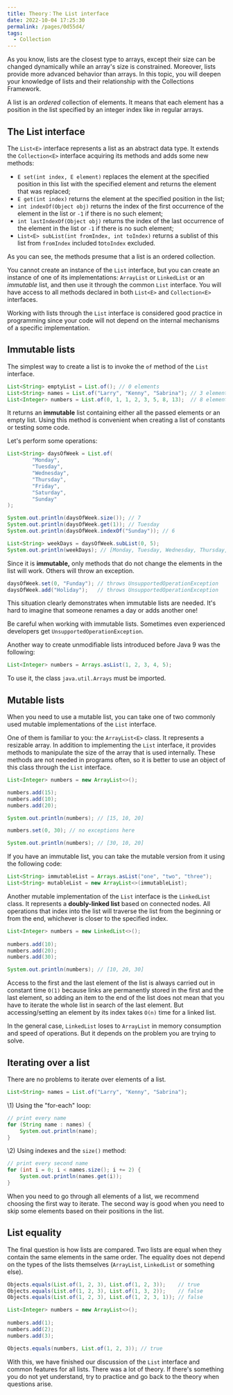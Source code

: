 ```yaml
---
title: Theory：The List interface
date: 2022-10-04 17:25:30
permalink: /pages/0d55d4/
tags:
  - Collection
---
```

As you know, lists are the closest type to arrays, except their size can be changed dynamically while an array's size is constrained. Moreover, lists provide more advanced behavior than arrays. In this topic, you will deepen your knowledge of lists and their relationship with the Collections Framework.



A list is an *ordered* collection of elements. It means that each element has a position in the list specified by an integer index like in regular arrays.



## The List interface

The `List<E>` interface represents a list as an abstract data type. It extends the `Collection<E>` interface acquiring its methods and adds some new methods:

- `E set(int index, E element)` replaces the element at the specified position in this list with the specified element and returns the element that was replaced;
- `E get(int index)` returns the element at the specified position in the list;
- `int indexOf(Object obj)` returns the index of the first occurrence of the element in the list or `-1` if there is no such element;
- `int lastIndexOf(Object obj)` returns the index of the last occurrence of the element in the list or `-1` if there is no such element;
- `List<E> subList(int fromIndex, int toIndex)` returns a sublist of this list from `fromIndex` included to`toIndex` excluded.

As you can see, the methods presume that a list is an ordered collection.

You cannot create an instance of the `List` interface, but you can create an instance of one of its implementations: `ArrayList` or `LinkedList` or an *immutable* list, and then use it through the common `List` interface. You will have access to all methods declared in both `List<E>` and `Collection<E>` interfaces.



Working with lists through the `List` interface is considered good practice in programming since your code will not depend on the internal mechanisms of a specific implementation.



## Immutable lists

The simplest way to create a list is to invoke the `of` method of the `List` interface.

```java
List<String> emptyList = List.of(); // 0 elements
List<String> names = List.of("Larry", "Kenny", "Sabrina"); // 3 elements
List<Integer> numbers = List.of(0, 1, 1, 2, 3, 5, 8, 13);  // 8 elements
```

It returns an **immutable** list containing either all the passed elements or an empty list. Using this method is convenient when creating a list of constants or testing some code.

Let's perform some operations:

```java
List<String> daysOfWeek = List.of(
        "Monday",
        "Tuesday",
        "Wednesday",
        "Thursday",
        "Friday",
        "Saturday",
        "Sunday"
);

System.out.println(daysOfWeek.size()); // 7
System.out.println(daysOfWeek.get(1)); // Tuesday
System.out.println(daysOfWeek.indexOf("Sunday")); // 6

List<String> weekDays = daysOfWeek.subList(0, 5);
System.out.println(weekDays); // [Monday, Tuesday, Wednesday, Thursday, Friday]
```

Since it is **immutable,** only methods that do not change the elements in the list will work. Others will throw an exception.

```java
daysOfWeek.set(0, "Funday"); // throws UnsupportedOperationException
daysOfWeek.add("Holiday");   // throws UnsupportedOperationException
```

This situation clearly demonstrates when immutable lists are needed. It's hard to imagine that someone renames a day or adds another one!



Be careful when working with immutable lists. Sometimes even experienced developers get `UnsupportedOperationException`.



Another way to create unmodifiable lists introduced before Java 9 was the following:

```java
List<Integer> numbers = Arrays.asList(1, 2, 3, 4, 5);
```

To use it, the class `java.util.Arrays` must be imported.

## Mutable lists

When you need to use a mutable list, you can take one of two commonly used mutable implementations of the `List` interface.

One of them is familiar to you: the `ArrayList<E>` class. It represents a resizable array. In addition to implementing the `List` interface, it provides methods to manipulate the size of the array that is used internally. These methods are not needed in programs often, so it is better to use an object of this class through the `List` interface.

```java
List<Integer> numbers = new ArrayList<>();

numbers.add(15);
numbers.add(10);
numbers.add(20);

System.out.println(numbers); // [15, 10, 20]

numbers.set(0, 30); // no exceptions here

System.out.println(numbers); // [30, 10, 20]
```

If you have an immutable list, you can take the mutable version from it using the following code:

```java
List<String> immutableList = Arrays.asList("one", "two", "three");
List<String> mutableList = new ArrayList<>(immutableList); 
```

Another mutable implementation of the `List` interface is the `LinkedList` class. It represents a **doubly-linked list** based on connected nodes. All operations that index into the list will traverse the list from the beginning or from the end, whichever is closer to the specified index.

```java
List<Integer> numbers = new LinkedList<>();
        
numbers.add(10);
numbers.add(20);
numbers.add(30);

System.out.println(numbers); // [10, 20, 30]
```

Access to the first and the last element of the list is always carried out in constant time `O(1)` because links are permanently stored in the first and the last element, so adding an item to the end of the list does not mean that you have to iterate the whole list in search of the last element. But accessing/setting an element by its index takes `O(n)` time for a linked list.



In the general case, `LinkedList` loses to `ArrayList` in memory consumption and speed of operations. But it depends on the problem you are trying to solve.



## Iterating over a list

There are no problems to iterate over elements of a list.

```java
List<String> names = List.of("Larry", "Kenny", "Sabrina");
```

\1) Using the "for-each" loop:

```java
// print every name
for (String name : names) {
    System.out.println(name);
}
```

\2) Using indexes and the `size()` method:

```java
// print every second name
for (int i = 0; i < names.size(); i += 2) {
    System.out.println(names.get(i));
}
```

When you need to go through all elements of a list, we recommend choosing the first way to iterate. The second way is good when you need to skip some elements based on their positions in the list.

## List equality

The final question is how lists are compared. Two lists are equal when they contain the same elements in the same order. The equality does not depend on the types of the lists themselves (`ArrayList`, `LinkedList` or something else).

```java
Objects.equals(List.of(1, 2, 3), List.of(1, 2, 3));    // true
Objects.equals(List.of(1, 2, 3), List.of(1, 3, 2));    // false
Objects.equals(List.of(1, 2, 3), List.of(1, 2, 3, 1)); // false

List<Integer> numbers = new ArrayList<>();
        
numbers.add(1);
numbers.add(2);
numbers.add(3);

Objects.equals(numbers, List.of(1, 2, 3)); // true
```

With this, we have finished our discussion of the `List` interface and common features for all lists. There was a lot of theory. If there's something you do not yet understand, try to practice and go back to the theory when questions arise.